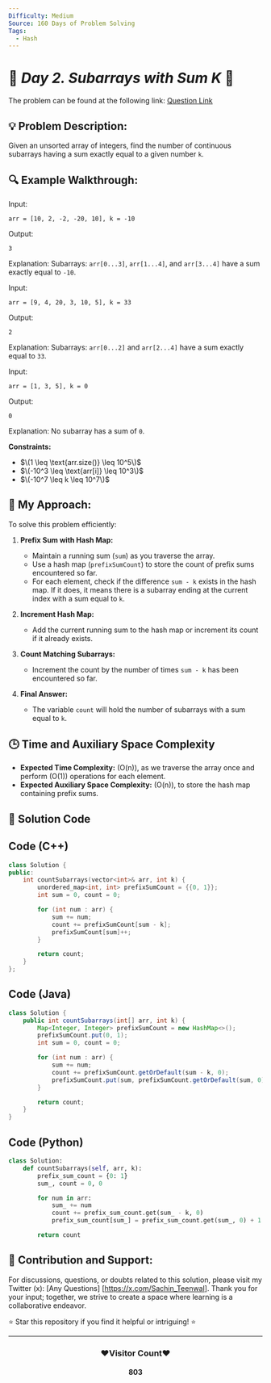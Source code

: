```yaml
---
Difficulty: Medium  
Source: 160 Days of Problem Solving  
Tags:
  - Hash
---
```


# 🚀 _Day 2. Subarrays with Sum K_ 🧠


The problem can be found at the following link: [Question Link](https://www.geeksforgeeks.org/batch/gfg-160-problems/track/hashing-gfg-160/problem/subarrays-with-sum-k)

## 💡 **Problem Description:**

Given an unsorted array of integers, find the number of continuous subarrays having a sum exactly equal to a given number `k`.

## 🔍 **Example Walkthrough:**

Input:  
```
arr = [10, 2, -2, -20, 10], k = -10
```
Output:  
```
3
```
Explanation: Subarrays: `arr[0...3]`, `arr[1...4]`, and `arr[3...4]` have a sum exactly equal to `-10`.

Input:  
```
arr = [9, 4, 20, 3, 10, 5], k = 33
```
Output:  
```
2
```
Explanation: Subarrays: `arr[0...2]` and `arr[2...4]` have a sum exactly equal to `33`.

Input:  
```
arr = [1, 3, 5], k = 0
```
Output:  
```
0
```
Explanation: No subarray has a sum of `0`.

**Constraints:**

- $\(1 \leq \text{arr.size()} \leq 10^5\)$
- $\(-10^3 \leq \text{arr[i]} \leq 10^3\)$
- $\(-10^7 \leq k \leq 10^7\)$



## 🎯 **My Approach:**

To solve this problem efficiently:

1. **Prefix Sum with Hash Map:**
   - Maintain a running sum (`sum`) as you traverse the array.
   - Use a hash map (`prefixSumCount`) to store the count of prefix sums encountered so far.
   - For each element, check if the difference `sum - k` exists in the hash map. If it does, it means there is a subarray ending at the current index with a sum equal to `k`.

2. **Increment Hash Map:**
   - Add the current running sum to the hash map or increment its count if it already exists.

3. **Count Matching Subarrays:**
   - Increment the count by the number of times `sum - k` has been encountered so far.

4. **Final Answer:**
   - The variable `count` will hold the number of subarrays with a sum equal to `k`.



## 🕒 **Time and Auxiliary Space Complexity** 

- **Expected Time Complexity:** \(O(n)\), as we traverse the array once and perform \(O(1)\) operations for each element.
- **Expected Auxiliary Space Complexity:** \(O(n)\), to store the hash map containing prefix sums.

## 📝 **Solution Code**

## Code (C++)

```cpp
class Solution {
public:
    int countSubarrays(vector<int>& arr, int k) {
        unordered_map<int, int> prefixSumCount = {{0, 1}};
        int sum = 0, count = 0;

        for (int num : arr) {
            sum += num;
            count += prefixSumCount[sum - k];
            prefixSumCount[sum]++;
        }

        return count;
    }
};
```



## Code (Java)

```java
class Solution {
    public int countSubarrays(int[] arr, int k) {
        Map<Integer, Integer> prefixSumCount = new HashMap<>();
        prefixSumCount.put(0, 1);
        int sum = 0, count = 0;

        for (int num : arr) {
            sum += num;
            count += prefixSumCount.getOrDefault(sum - k, 0);
            prefixSumCount.put(sum, prefixSumCount.getOrDefault(sum, 0) + 1);
        }

        return count;
    }
}
```



## Code (Python)

```python
class Solution:
    def countSubarrays(self, arr, k):
        prefix_sum_count = {0: 1}
        sum_, count = 0, 0

        for num in arr:
            sum_ += num
            count += prefix_sum_count.get(sum_ - k, 0)
            prefix_sum_count[sum_] = prefix_sum_count.get(sum_, 0) + 1

        return count
```



## 🎯 **Contribution and Support:**

For discussions, questions, or doubts related to this solution, please visit my Twitter (x): [Any Questions] [https://x.com/Sachin_Teenwal]. Thank you for your input; together, we strive to create a space where learning is a collaborative endeavor.

⭐ Star this repository if you find it helpful or intriguing! ⭐

---

<div align="center">
   <h3><b>❤️Visitor Count❤️</b></h3>
   <textalign="center">
   <h4>803</h4>

